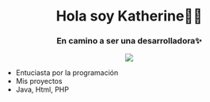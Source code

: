 ## 
<div align="center">
  <h1 align="Center">Hola soy Katherine👋🏻</h1>
  <h3 align="center">En camino a ser una desarrolladora✨</h3>
  <img src="https://postimg.cc/TyG9hCdq">
    <ul align="left">
      <li>Entuciasta por la programación</li>
      <li>Mis proyectos</li>
      <li>Java, Html, PHP</li>
    </ul>
</div>
<!--
**Kathhx/Kathhx** is a ✨ _special_ ✨ repository because its `README.md` (this file) appears on your GitHub profile.

Here are some ideas to get you started:

- 🔭 I’m currently working on ...
- 🌱 I’m currently learning ...
- 👯 I’m looking to collaborate on ...
- 🤔 I’m looking for help with ...
- 💬 Ask me about ...
- 📫 How to reach me: ...
- 😄 Pronouns: ...
- ⚡ Fun fact: ...
-->
